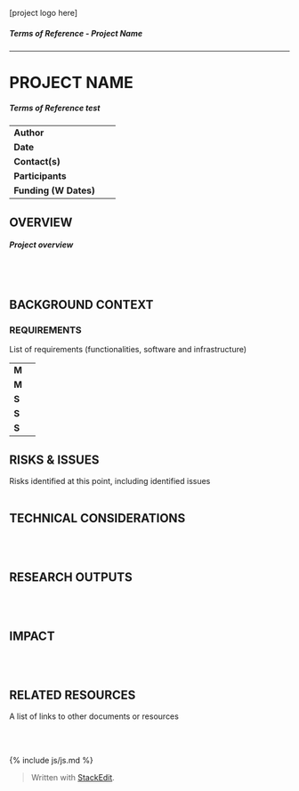 [project logo here]
##### Terms of Reference - Project Name 
---
# PROJECT NAME
##### Terms of Reference test

|  |  |
|:--|--|
| **Author** | &nbsp; &nbsp;|
| **Date** |  |
| **Contact(s)** |  |
| **Participants** |  |
| **Funding (W Dates)** |  |

  

## OVERVIEW
##### Project overview
<br/><br/>
  

## BACKGROUND CONTEXT
### REQUIREMENTS

List of requirements (functionalities, software and infrastructure)

|  |  |
|--|--|
| **M** |  |
| **M** |  |
| **S** |  |
| **S** |  |
| **S** |  |

  
## RISKS & ISSUES

Risks identified at this point, including identified issues
<br/><br/>
  

## TECHNICAL CONSIDERATIONS  
  
 <br/><br/>
  

## RESEARCH OUTPUTS
<br/><br/>

## IMPACT
<br/><br/>
  

## RELATED RESOURCES

A list of links to other documents or resources

<br/><br/>

{% include js/js.md %}

> Written with [StackEdit](https://stackedit.io/).
<!--stackedit_data:
eyJoaXN0b3J5IjpbLTE2OTUzNDM0MCwxOTU4MDM4NTIsNjc3NT
kxNzc0LC01MTczODI2NzgsNzMwOTk4MTE2XX0=
-->